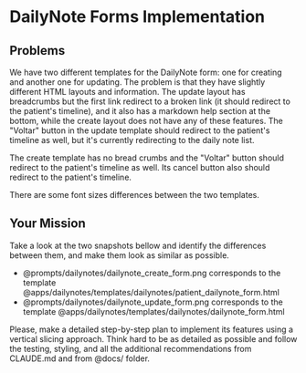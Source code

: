 # DailyNote Forms Implementation

## Problems

We have two different templates for the DailyNote form: one for creating and another one for updating. The problem is that they have slightly different HTML layouts and information.
The update layout has breadcrumbs but the first link redirect to a broken link (it should redirect to the patient's timeline), and it also has a markdown help section at the bottom, while the create layout does not have any of these features.
The "Voltar" button in the update template should redirect to the patient's timeline as well, but it's currently redirecting to the daily note list.

The create template has no bread crumbs and the "Voltar" button should redirect to the patient's timeline as well. Its cancel button also should redirect to the patient's timeline.

There are some font sizes differences between the two templates.

## Your Mission

Take a look at the two snapshots bellow and identify the differences between them, and make them look as similar as possible.

- @prompts/dailynotes/dailynote_create_form.png corresponds to the template @apps/dailynotes/templates/dailynotes/patient_dailynote_form.html
- @prompts/dailynotes/dailynote_update_form.png corresponds to the template @apps/dailynotes/templates/dailynotes/dailynote_form.html

Please, make a detailed step-by-step plan to implement its features using a vertical slicing approach. Think hard to be as detailed as possible and follow the testing, styling, and all the additional recommendations from CLAUDE.md and from @docs/ folder.
